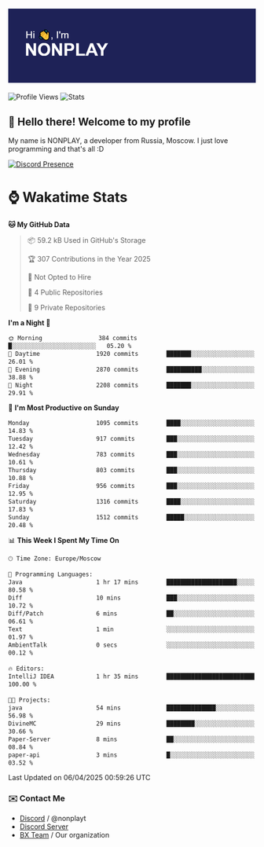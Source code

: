 ![Discord Presence](./header.png)
<br></br>
![Profile Views](https://komarev.com/ghpvc/?username=NONPLAYT&color=blue&style=for-the-badge)
![Stats](https://img.shields.io/badge/0%25-OPTIMIZED-orange?style=for-the-badge)


## :wave: Hello there! Welcome to my profile

My name is NONPLAY, a developer from Russia, Moscow. I just love programming and that's all :D

[![Discord Presence](https://lanyard.cnrad.dev/api/597087584090587177?showDisplayName=true)](https://discord.com/users/597087584090587177) 

# ⌚ Wakatime Stats

<!--START_SECTION:waka-->
**🐱 My GitHub Data** 

> 📦 59.2 kB Used in GitHub's Storage 
 > 
> 🏆 307 Contributions in the Year 2025
 > 
> 🚫 Not Opted to Hire
 > 
> 📜 4 Public Repositories 
 > 
> 🔑 9 Private Repositories 
 > 
**I'm a Night 🦉** 

```text
🌞 Morning                384 commits         █░░░░░░░░░░░░░░░░░░░░░░░░   05.20 % 
🌆 Daytime                1920 commits        ███████░░░░░░░░░░░░░░░░░░   26.01 % 
🌃 Evening                2870 commits        ██████████░░░░░░░░░░░░░░░   38.88 % 
🌙 Night                  2208 commits        ███████░░░░░░░░░░░░░░░░░░   29.91 % 
```
📅 **I'm Most Productive on Sunday** 

```text
Monday                   1095 commits        ████░░░░░░░░░░░░░░░░░░░░░   14.83 % 
Tuesday                  917 commits         ███░░░░░░░░░░░░░░░░░░░░░░   12.42 % 
Wednesday                783 commits         ███░░░░░░░░░░░░░░░░░░░░░░   10.61 % 
Thursday                 803 commits         ███░░░░░░░░░░░░░░░░░░░░░░   10.88 % 
Friday                   956 commits         ███░░░░░░░░░░░░░░░░░░░░░░   12.95 % 
Saturday                 1316 commits        ████░░░░░░░░░░░░░░░░░░░░░   17.83 % 
Sunday                   1512 commits        █████░░░░░░░░░░░░░░░░░░░░   20.48 % 
```


📊 **This Week I Spent My Time On** 

```text
🕑︎ Time Zone: Europe/Moscow

💬 Programming Languages: 
Java                     1 hr 17 mins        ████████████████████░░░░░   80.58 % 
Diff                     10 mins             ███░░░░░░░░░░░░░░░░░░░░░░   10.72 % 
Diff/Patch               6 mins              ██░░░░░░░░░░░░░░░░░░░░░░░   06.61 % 
Text                     1 min               ░░░░░░░░░░░░░░░░░░░░░░░░░   01.97 % 
AmbientTalk              0 secs              ░░░░░░░░░░░░░░░░░░░░░░░░░   00.12 % 

🔥 Editors: 
IntelliJ IDEA            1 hr 35 mins        █████████████████████████   100.00 % 

🐱‍💻 Projects: 
java                     54 mins             ██████████████░░░░░░░░░░░   56.98 % 
DivineMC                 29 mins             ████████░░░░░░░░░░░░░░░░░   30.66 % 
Paper-Server             8 mins              ██░░░░░░░░░░░░░░░░░░░░░░░   08.84 % 
paper-api                3 mins              █░░░░░░░░░░░░░░░░░░░░░░░░   03.52 % 
```


 Last Updated on 06/04/2025 00:59:26 UTC
<!--END_SECTION:waka-->

### ✉️ Contact Me

- [Discord](https://discord.com/users/597087584090587177) / @nonplayt
- [Discord Server](https://discord.gg/p7cxhw7E2M)
- [BX Team](https://github.com/BX-Team) / Our organization
